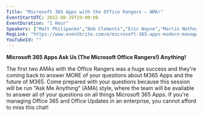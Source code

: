 ```yaml
---
Title: "Microsoft 365 Apps with the Office Rangers – AMA!"
EventStartUTC: 2022-08-29T19:00:00
EventDuration: "1 Hour"
Speakers: ["Matt Philipenko","Bob Clements","Eric Wayne","Martin Nothnagel", "Amesh Mansukhani","Paul Bowden"]
RegLink: "https://www.eventbrite.com/e/microsoft-365-apps-modern-management-with-the-office-rangers-ama-tickets-403644941887"
YouTubeId: ""
---
```


**Microsoft 365 Apps Ask Us (The Microsoft Office Rangers!) Anything!**

The first two AMAs with the Office Rangers was a huge success and they're coming back to answer MORE of your questions about M365 Apps and the future of M365. Come prepared with your questions because this session will be run "Ask Me Anything" (AMA) style, where the team will be available to answer all of your questions on all things Microsoft 365 Apps. If you're managing Office 365 and Office Updates in an enterprise, you cannot afford to miss this chat!